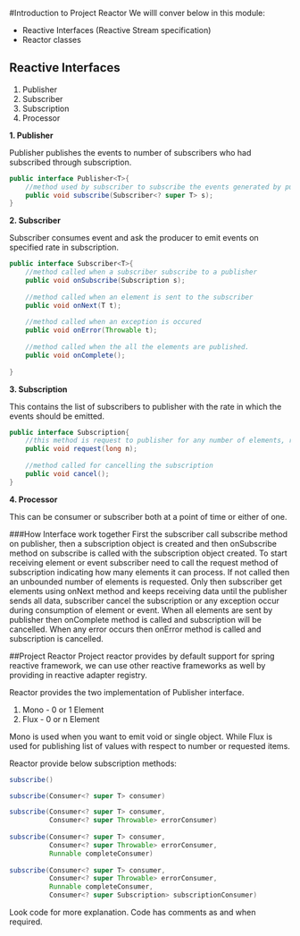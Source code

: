 #Introduction to Project Reactor
We willl conver below in this module:

* Reactive Interfaces (Reactive Stream specification)
* Reactor classes

## <b>Reactive Interfaces</b>
1. Publisher
2. Subscriber
3. Subscription
4. Processor

<b>1. Publisher</b>

Publisher publishes the events to number of subscribers who had subscribed through subscription.
```java
public interface Publisher<T>{
    //method used by subscriber to subscribe the events generated by publisher
    public void subscribe(Subscriber<? super T> s); 
}
```

<b>2. Subscriber</b>

Subscriber consumes event and ask the producer to emit events on specified rate in subscription.
```java
public interface Subscriber<T>{
    //method called when a subscriber subscribe to a publisher
    public void onSubscribe(Subscription s);
    
    //method called when an element is sent to the subscriber
    public void onNext(T t);
    
    //method called when an exception is occured
    public void onError(Throwable t);
    
    //method called when the all the elements are published.
    public void onComplete();
    
}
```

<b>3. Subscription</b>

This contains the list of subscribers to publisher with the rate in which the events should be emitted.
```java
public interface Subscription{
    //this method is request to publisher for any number of elements, represents the backpressure mechanism
    public void request(long n);
    
    //method called for cancelling the subscription
    public void cancel();
}
```
<b>4. Processor</b>

This can be consumer or subscriber both at a point of time or either of one.

###How Interface work together
First the subscriber call subscribe method on publisher, then a subscription object is created
and then onSubscribe method on subscribe is called with the subscription object created. To start receiving element
or event subscriber need to call the request method of subscription indicating how many elements it can process. If
not called then an unbounded number of elements is requested. Only then subscriber get elements using
onNext method and keeps receiving data until the publisher sends all data, subscriber cancel the subscription
or any exception occur during consumption of element or event. When all elements are sent by publisher then 
onComplete method is called and subscription will be cancelled. When any error occurs then onError method
is called and subscription is cancelled. 


##Project Reactor
Project reactor provides by default support for spring reactive framework, we can use other reactive frameworks as well 
by providing in reactive adapter registry.

Reactor provides the two implementation of Publisher interface.

1. Mono - 0 or 1 Element
2. Flux - 0 or n Element

Mono is used when you want to emit void or single object. While Flux is used for publishing list of values
with respect to number or requested items.

Reactor provide below subscription methods:
```java
subscribe()

subscribe(Consumer<? super T> consumer)

subscribe(Consumer<? super T> consumer,
          Consumer<? super Throwable> errorConsumer)
  
subscribe(Consumer<? super T> consumer,
          Consumer<? super Throwable> errorConsumer,
          Runnable completeConsumer)
              
subscribe(Consumer<? super T> consumer,
          Consumer<? super Throwable> errorConsumer,
          Runnable completeConsumer,
          Consumer<? super Subscription> subscriptionConsumer)              
``` 

Look code for more explanation. Code has comments as and when required.

